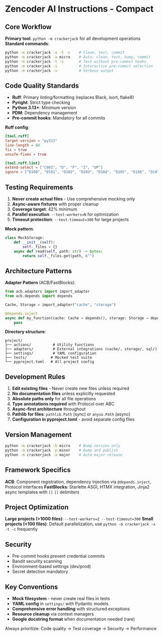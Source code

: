 # Zencoder AI Instructions - Compact

## Core Workflow
**Primary tool**: `python -m crackerjack` for all development operations
**Standard commands**:
```bash
python -m crackerjack -x -t -c    # Clean, test, commit
python -m crackerjack -a micro    # Auto: clean, test, bump, commit
python -m crackerjack -t -s       # Test without pre-commit hooks
python -m crackerjack -i          # Interactive pre-commit selection
python -m crackerjack -v          # Verbose output
```

## Code Quality Standards
- **Ruff**: Primary linting/formatting (replaces Black, isort, flake8)
- **Pyright**: Strict type checking
- **Python 3.13+**: Minimum version
- **PDM**: Dependency management
- **Pre-commit hooks**: Mandatory for all commits

**Ruff config**:
```toml
[tool.ruff]
target-version = "py313"
line-length = 88
fix = true
unsafe-fixes = true

[tool.ruff.lint]
extend-select = ["C901", "D", "F", "I", "UP"]
ignore = ["D100", "D101", "D102", "D103", "D104", "D105", "D106", "D107", "F821", "UP040"]
```

## Testing Requirements
1. **Never create actual files** - Use comprehensive mocking only
2. **Async-aware fixtures** with proper cleanup
3. **Coverage target**: 42% minimum
4. **Parallel execution**: `--test-workers=N` for optimization
5. **Timeout protection**: `--test-timeout=300` for large projects

**Mock pattern**:
```python
class MockStorage:
    def __init__(self):
        self._files = {}
    async def read(self, path: str) -> bytes:
        return self._files.get(path, b"")
```

## Architecture Patterns
**Adapter Pattern** (ACB/FastBlocks):
```python
from acb.adapters import import_adapter
from acb.depends import depends

Cache, Storage = import_adapter("cache", "storage")

@depends.inject
async def my_function(cache: Cache = depends(), storage: Storage = depends()):
    pass
```

**Directory structure**:
```
project/
├── actions/          # Utility functions
├── adapters/         # External integrations (cache/, storage/, sql/)
├── settings/         # YAML configuration
├── tests/           # Mocked test suite
└── pyproject.toml   # All project config
```

## Development Rules
1. **Edit existing files** - Never create new files unless required
2. **No documentation files** unless explicitly requested
3. **Absolute paths only** for all file operations
4. **Type annotations required** with Protocol over ABC
5. **Async-first architecture** throughout
6. **Pathlib for files**: `pathlib.Path` (sync) or `anyio.Path` (async)
7. **Configuration in pyproject.toml** - avoid separate config files

## Version Management
```bash
python -m crackerjack -b micro    # Bump version only
python -m crackerjack -p minor    # Bump and publish
python -m crackerjack -a major    # Auto major release
```

## Framework Specifics
**ACB**: Component registration, dependency injection via `@depends.inject`, Protocol interfaces
**FastBlocks**: Starlette ASGI, HTMX integration, Jinja2 async templates with `[[` `]]` delimiters

## Project Optimization
**Large projects (>1000 files)**: `--test-workers=2 --test-timeout=300`
**Small projects (<100 files)**: Default parallelization, use `python -m crackerjack -x -t -c` frequently

## Security
- Pre-commit hooks prevent credential commits
- Bandit security scanning
- Environment-based settings (dev/prod)
- Secret detection mandatory

## Key Conventions
- **Mock filesystem** - never create real files in tests
- **YAML config** in `settings/` with Pydantic models
- **Comprehensive error handling** with structured exceptions
- **Resource cleanup** via context managers
- **Google docstring format** when documentation needed (rare)

Always prioritize: Code quality → Test coverage → Security → Performance
